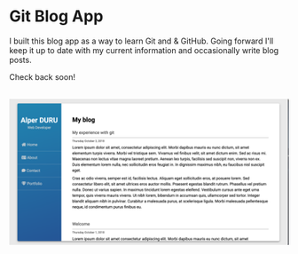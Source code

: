 # Git Blog App

I built this blog app as a way to learn Git and & GitHub. Going forward I'll keep it up to date with my current information and occasionally write blog posts.

Check back soon!

<br />
<img src="screenshot.png" alt="Blog Screenshot">